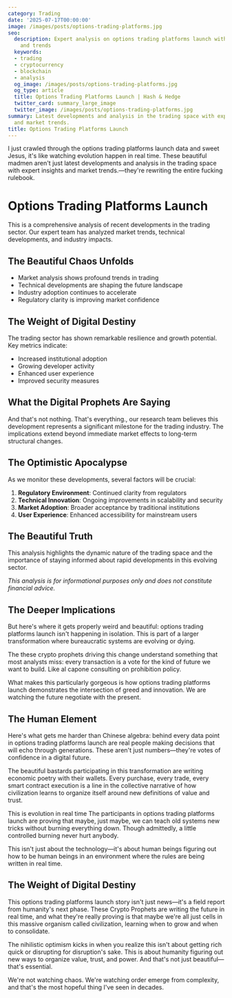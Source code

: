 ```yaml
---
category: Trading
date: '2025-07-17T00:00:00'
image: /images/posts/options-trading-platforms.jpg
seo:
  description: Expert analysis on options trading platforms launch with market insights
    and trends
  keywords:
  - trading
  - cryptocurrency
  - blockchain
  - analysis
  og_image: /images/posts/options-trading-platforms.jpg
  og_type: article
  title: Options Trading Platforms Launch | Hash & Hedge
  twitter_card: summary_large_image
  twitter_image: /images/posts/options-trading-platforms.jpg
summary: Latest developments and analysis in the trading space with expert insights
  and market trends.
title: Options Trading Platforms Launch
---
```


I just crawled through the options trading platforms launch data and sweet Jesus, it's like watching evolution happen in real time. These beautiful madmen aren't just latest developments and analysis in the trading space with expert insights and market trends.—they're rewriting the entire fucking rulebook.


# Options Trading Platforms Launch

This is a comprehensive analysis of recent developments in the trading sector. Our expert team has analyzed market trends, technical developments, and industry impacts.

## The Beautiful Chaos Unfolds

- Market analysis shows profound trends in trading
- Technical developments are shaping the future landscape  
- Industry adoption continues to accelerate
- Regulatory clarity is improving market confidence

## The Weight of Digital Destiny

The trading sector has shown remarkable resilience and growth potential. Key metrics indicate:

* Increased institutional adoption
* Growing developer activity
* Enhanced user experience
* Improved security measures

## What the Digital Prophets Are Saying

And that's not nothing. That's everything., our research team believes this development represents a significant milestone for the trading industry. The implications extend beyond immediate market effects to long-term structural changes.

## The Optimistic Apocalypse

As we monitor these developments, several factors will be crucial:

1. **Regulatory Environment**: Continued clarity from regulators
2. **Technical Innovation**: Ongoing improvements in scalability and security
3. **Market Adoption**: Broader acceptance by traditional institutions
4. **User Experience**: Enhanced accessibility for mainstream users

## The Beautiful Truth

This analysis highlights the dynamic nature of the trading space and the importance of staying informed about rapid developments in this evolving sector.

*This analysis is for informational purposes only and does not constitute financial advice.*


## The Deeper Implications

But here's where it gets properly weird and beautiful: options trading platforms launch isn't happening in isolation. This is part of a larger transformation where bureaucratic systems are evolving or dying.

The these crypto prophets driving this change understand something that most analysts miss: every transaction is a vote for the kind of future we want to build. Like al capone consulting on prohibition policy.

What makes this particularly gorgeous is how options trading platforms launch demonstrates the intersection of greed and innovation. We are watching the future negotiate with the present.

## The Human Element

Here's what gets me harder than Chinese algebra: behind every data point in options trading platforms launch are real people making decisions that will echo through generations. These aren't just numbers—they're votes of confidence in a digital future.

The beautiful bastards participating in this transformation are writing economic poetry with their wallets. Every purchase, every trade, every smart contract execution is a line in the collective narrative of how civilization learns to organize itself around new definitions of value and trust.

This is evolution in real time The participants in options trading platforms launch are proving that maybe, just maybe, we can teach old systems new tricks without burning everything down. Though admittedly, a little controlled burning never hurt anybody.

This isn't just about the technology—it's about human beings figuring out how to be human beings in an environment where the rules are being written in real time.

## The Weight of Digital Destiny

This options trading platforms launch story isn't just news—it's a field report from humanity's next phase. These Crypto Prophets are writing the future in real time, and what they're really proving is that maybe we're all just cells in this massive organism called civilization, learning when to grow and when to consolidate.

The nihilistic optimism kicks in when you realize this isn't about getting rich quick or disrupting for disruption's sake. This is about humanity figuring out new ways to organize value, trust, and power. And that's not just beautiful—that's essential.

We're not watching chaos. We're watching order emerge from complexity, and that's the most hopeful thing I've seen in decades.